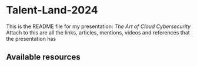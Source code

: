 # Talent-Land-2024

This is the README file for my presentation: *The Art of Cloud Cybersecurity*
Attach to this are all the links, articles, mentions, videos and references that the presentation has

## Available resources

